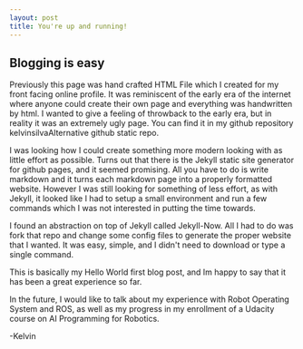 ```yaml
---
layout: post
title: You're up and running!
---
```


## Blogging is easy

Previously this page was hand crafted HTML File which I created for my front facing online profile. It was reminiscent of the early era of the internet where anyone could create their own page and everything was handwritten by html. I wanted to give a feeling of throwback to the early era, but in reality it was an extremely ugly page. You can find it in my github repository kelvinsilvaAlternative github static repo. 

I was looking how I could create something more modern looking with as little effort as possible. Turns out that there is the Jekyll static site generator for github pages, and it seemed promising. All you have to do is write markdown and it turns each markdown page into a properly formatted website. However I was still looking for something of less effort, as with Jekyll, it looked like I had to setup a small environment and run a few commands which I was not interested in putting the time towards.

I found an abstraction on top of Jekyll called Jekyll-Now. All I had to do was fork that repo and change some config files to generate the proper website that I wanted. It was easy, simple, and I didn't need to download or type a single command.

This is basically my Hello World first blog post, and Im happy to say that it has been a great experience so far.

In the future, I would like to talk about my experience with Robot Operating System and ROS, as well as my progress in my enrollment of a Udacity course on AI Programming for Robotics.

-Kelvin
